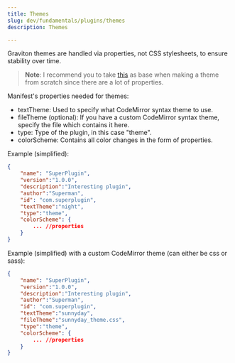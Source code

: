 ```yaml
---
title: Themes
slug: dev/fundamentals/plugins/themes
description: Themes

---
```


Graviton themes are handled via properties, not CSS stylesheets, to ensure stability over time.


> **Note**: I recommend you to take [this](https://github.com/Graviton-Code-Editor/sample-theme) as base when making a theme from scratch since there are a lot of properties. 

Manifest's properties needed for themes:

* textTheme: Used to specify what CodeMirror syntax theme to use.
* fileTheme (optional): If you have a custom CodeMirror syntax theme, specify the file which contains it here.
* type: Type of the plugin, in this case "theme".
* colorScheme: Contains all color changes in the form of properties.

Example (simplified):

```json
{
	"name": "SuperPlugin",
	"version":"1.0.0",
	"description":"Interesting plugin",
	"author":"Superman",
	"id": "com.superplugin",
	"textTheme":"night",
	"type":"theme",
	"colorScheme": {
		... //properties
	}
}
```

Example (simplified) with a custom CodeMirror theme (can either be css or sass):

```json
{
	"name": "SuperPlugin",
	"version":"1.0.0",
	"description":"Interesting plugin",
	"author":"Superman",
	"id": "com.superplugin",
	"textTheme":"sunnyday",
	"fileTheme":"sunnyday_theme.css",
	"type":"theme",
	"colorScheme": {
		... //properties
	}
}
```